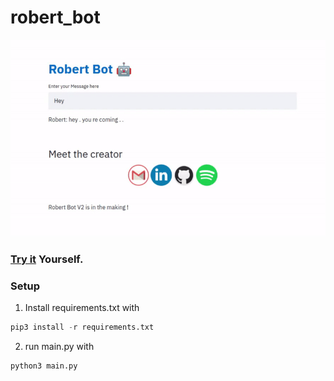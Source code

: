 # robert_bot
![](./assets/demo.gif)
### [Try it](https://robert-the-bot.herokuapp.com/) Yourself.
### Setup
<!--
1. Downlaod pretrained weights from [here](https://yadi.sk/d/R9TfLSq8Tlv3-g)
-->
1. Install requirements.txt with 
```python
pip3 install -r requirements.txt
```
2. run main.py with
```python
python3 main.py
```
